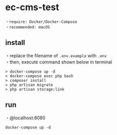 # ec-cms-test
```
・require: Docker/Docker-Compose
・recommended: macOS
```

## install

・replace the filename of `.env.example` with `.env`<br>
・then, execute command shown below in terminal

```
> docker-compose up -d
> docker-compose exec php bash
> composer install
> php artisan migrate
> php artisan storage:link
```

## run

・@localhost:8080

```
docker-compose up -d
```